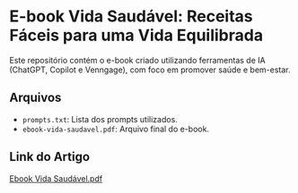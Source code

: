 # E-book Vida Saudável: Receitas Fáceis para uma Vida Equilibrada

Este repositório contém o e-book criado utilizando ferramentas de IA (ChatGPT, Copilot e Venngage), com foco em promover saúde e bem-estar.

## Arquivos
- `prompts.txt`: Lista dos prompts utilizados.
- `ebook-vida-saudavel.pdf`: Arquivo final do e-book.

## Link do Artigo

[Ebook Vida Saudável.pdf](https://github.com/user-attachments/files/18434058/Ebook.Vida.Saudavel.pdf)

